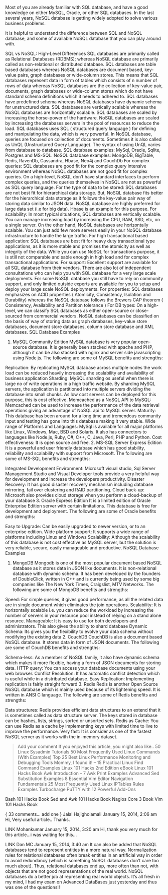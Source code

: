 Most of you are already familiar with SQL database, and have a good knowledge on either MySQL, Oracle, or other SQL databases. In the last several years, NoSQL database is getting widely adopted to solve various business problems.

It is helpful to understand the difference between SQL and NoSQL database, and some of available NoSQL database that you can play around with.

SQL vs NoSQL: High-Level Differences
SQL databases are primarily called as Relational Databases (RDBMS); whereas NoSQL database are primarily called as non-relational or distributed database.
SQL databases are table based databases whereas NoSQL databases are document based, key-value pairs, graph databases or wide-column stores. This means that SQL databases represent data in form of tables which consists of n number of rows of data whereas NoSQL databases are the collection of key-value pair, documents, graph databases or wide-column stores which do not have standard schema definitions which it needs to adhered to.
SQL databases have predefined schema whereas NoSQL databases have dynamic schema for unstructured data.
SQL databases are vertically scalable whereas the NoSQL databases are horizontally scalable. SQL databases are scaled by increasing the horse-power of the hardware. NoSQL databases are scaled by increasing the databases servers in the pool of resources to reduce the load.
SQL databases uses SQL ( structured query language ) for defining and manipulating the data, which is very powerful. In NoSQL database, queries are focused on collection of documents. Sometimes it is also called as UnQL (Unstructured Query Language). The syntax of using UnQL varies from database to database.
SQL database examples: MySql, Oracle, Sqlite, Postgres and MS-SQL. NoSQL database examples: MongoDB, BigTable, Redis, RavenDb, Cassandra, Hbase, Neo4j and CouchDb
For complex queries: SQL databases are good fit for the complex query intensive environment whereas NoSQL databases are not good fit for complex queries. On a high-level, NoSQL don’t have standard interfaces to perform complex queries, and the queries themselves in NoSQL are not as powerful as SQL query language.
For the type of data to be stored: SQL databases are not best fit for hierarchical data storage. But, NoSQL database fits better for the hierarchical data storage as it follows the key-value pair way of storing data similar to JSON data. NoSQL database are highly preferred for large data set (i.e for big data). Hbase is an example for this purpose.
For scalability: In most typical situations, SQL databases are vertically scalable. You can manage increasing load by increasing the CPU, RAM, SSD, etc, on a single server. On the other hand, NoSQL databases are horizontally scalable. You can just add few more servers easily in your NoSQL database infrastructure to handle the large traffic.
For high transactional based application: SQL databases are best fit for heavy duty transactional type applications, as it is more stable and promises the atomicity as well as integrity of the data. While you can use NoSQL for transactions purpose, it is still not comparable and sable enough in high load and for complex transactional applications.
For support: Excellent support are available for all SQL database from their vendors. There are also lot of independent consultations who can help you with SQL database for a very large scale deployments. For some NoSQL database you still have to rely on community support, and only limited outside experts are available for you to setup and deploy your large scale NoSQL deployments.
For properties: SQL databases emphasizes on ACID properties ( Atomicity, Consistency, Isolation and Durability) whereas the NoSQL database follows the Brewers CAP theorem ( Consistency, Availability and Partition tolerance )
For DB types: On a high-level, we can classify SQL databases as either open-source or close-sourced from commercial vendors. NoSQL databases can be classified on the basis of way of storing data as graph databases, key-value store databases, document store databases, column store database and XML databases.
SQL Database Examples
1. MySQL Community Edition
MySQL database is very popular open-source database. It is generally been stacked with apache and PHP, although it can be also stacked with nginx and server side javascripting using Node js. The following are some of MySQL benefits and strengths:

Replication: By replicating MySQL database across multiple nodes the work load can be reduced heavily increasing the scalability and availability of business application
Sharding: MySQL sharding os useful when there is large no of write operations in a high traffic website. By sharding MySQL servers, the application is partitioned into multiple servers dividing the database into small chunks. As low cost servers can be deployed for this purpose, this is cost effective.
Memcached as a NoSQL API to MySQL: Memcached can be used to increase the performance of the data retrieval operations giving an advantage of NoSQL api to MySQL server.
Maturity: This database has been around for a long time and tremendous community input and testing has gone into this database making it very stable.
Wide range of Platforms and Languages: MySql is available for all major platforms like Linux, Windows, Mac, BSD and Solaris. It also has connectors to languages like Node.js, Ruby, C#, C++, C, Java, Perl, PHP and Python.
Cost effectiveness: It is open source and free.
2. MS-SQL Server Express Edition
It is a powerful and user friendly database which has good stability, reliability and scalability with support from Microsoft. The following are some of MS-SQL benefits and strengths:

Integrated Development Environment: Microsoft visual studio, Sql Server Management Studio and Visual Developer tools provide a very helpful way for development and increase the developers productivity.
Disaster Recovery: It has good disaster recovery mechanism including database mirroring, fail over clustering and RAID partitioning.
Cloud back-up: Microsoft also provides cloud storage when you perform a cloud-backup of your database
3. Oracle Express Edition
It is a limited edition of Oracle Enterprise Edition server with certain limitations. This database is free for development and deployment. The following are some of Oracle benefits and strengths:

Easy to Upgrade: Can be easily upgraded to newer version, or to an enterprise edition.
Wide platform support: It supports a wide range of platforms including Linux and Windows
Scalability: Although the scalability of this database is not cost effective as MySQL server, but the solution is very reliable, secure, easily manageable and productive.
NoSQL Database Examples
1. MongoDB
Mongodb is one of the most popular document based NoSQL database as it stores data in JSON like documents. It is non-relational database with dynamic schema. It has been developed by the founders of DoubleClick, written in C++ and is currently being used by some big companies like The New York Times, Craigslist, MTV Networks. The following are some of MongoDB benefits and strengths:

Speed: For simple queries, it gives good performance, as all the related data are in single document which eliminates the join operations.
Scalability: It is horizontally scalable i.e. you can reduce the workload by increasing the number of servers in your resource pool instead of relying on a stand alone resource.
Manageable: It is easy to use for both developers and administrators. This also gives the ability to shard database
Dynamic Schema: Its gives you the flexibility to evolve your data schema without modifying the existing data
2. CouchDB
CouchDB is also a document based NoSQL database. It stores data in form of JSON documents. The following are some of CouchDB benefits and strengths:


 
Schema-less: As a member of NoSQL family, it also have dynamic schema which makes it more flexible, having a form of JSON documents for storing data.
HTTP query: You can access your database documents using your web browser.
Conflict Resolution: It has automatic conflict detection which is useful while in a distributed database.
Easy Replication: Implementing replication is fairly straight forward
3. Redis
Redis is another Open Source NoSQL database which is mainly used because of its lightening speed. It is written in ANSI C language. The following are some of Redis benefits and strengths:

Data structures: Redis provides efficient data structures to an extend that it is sometimes called as data structure server. The keys stored in database can be hashes, lists, strings, sorted or unsorted sets.
Redis as Cache: You can use Redis as a cache by implementing keys with limited time to live to improve the performance.
Very fast: It is consider as one of the fastest NoSQL server as it works with the in-memory dataset.

> Add your comment
If you enjoyed this article, you might also like..
50 Linux Sysadmin Tutorials
50 Most Frequently Used Linux Commands (With Examples)
Top 25 Best Linux Performance Monitoring and Debugging Tools
Mommy, I found it! – 15 Practical Linux Find Command Examples
Linux 101 Hacks 2nd Edition eBook Linux 101 Hacks Book
Awk Introduction – 7 Awk Print Examples
Advanced Sed Substitution Examples
8 Essential Vim Editor Navigation Fundamentals
25 Most Frequently Used Linux IPTables Rules Examples
Turbocharge PuTTY with 12 Powerful Add-Ons

Bash 101 Hacks Book	Sed and Awk 101 Hacks Book	Nagios Core 3 Book	Vim 101 Hacks Book

{ 33 comments… add one }
Jalal Hajigholamali January 15, 2014, 2:06 am
Hi,
Very useful article..
Thanks.

LINK
Mohankumar January 15, 2014, 3:20 am
Hi, thank you very much for this article…i was waiting for this…

LINK
Dan MC January 15, 2014, 3:40 am
It can also be added that NoSQL databases tend to represent entities in a more natural way.
Normalization rules for relational databases often break entities in an artificial way in order to avoid redundancy (which is something NoSQL databases don’t care too much about). Thus, relational databases end up, more often than not, with objects that are not good representations of the real world. NoSQL databases do a better job at representing real world objects.
It’s all fresh in my mind, I had my exam on Advanced DataBases just yesterday and thus was one of the questions!!